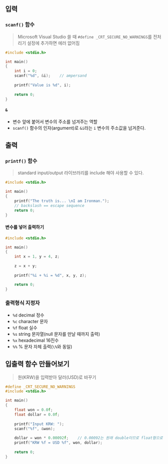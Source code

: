 ## 입력

### `scanf()` 함수

> Microsoft Visual Studio 쓸 때
> `#define _CRT_SECURE_NO_WARNINGS`를 전처리기 설정에 추가하면 에러 없어짐

```c
#include <stdio.h>

int main()
{
    int i = 0;
    scanf("%d", &i);	// ampersand
    
    printf("Value is %d", i);
    
    return 0;
}
```

#### `&`

- 변수 앞에 붙어서 변수의 주소를 넘겨주는 역할
- `scanf()` 함수의 인자(argument)로 `&i`라는 `i` 변수의 주소값을 넘겨준다.



## 출력

### `printf()` 함수

> standard input/output 라이브러리를 include 해야 사용할 수 있다.

```c
#include <stdio.h>

int main()
{
    printf("The truth is... \nI am Ironman.");
    // backslash == escape sequence
    return 0;
}
```

#### 변수를 넣어 출력하기

```c
#include <stdio.h>

int main()
{
    int x = 1, y = 4, z;
    
    z = x + y;
    
    printf("%i + %i = %d", x, y, z);

    return 0;
}
```

### 출력형식 지정자

- `%d` decimal 정수
- `%c` character 문자
- `%f` float 실수
- `%s` string 문자열(null 문자를 만날 때까지 출력)
- `%x` hexadecimal 16진수
- `%%` % 문자 자체 출력(`\%`와 동일)



## 입출력 함수 만들어보기

> 원(KRW)을 입력받아 달러(USD)로 바꾸기

```c
#define _CRT_SECURE_NO_WARNINGS
#include <stdio.h>

int main()
{
    float won = 0.0f;
    float dollar = 0.0f;
    
    printf("Input KRW: ");
    scanf("%f", &won);
    
    dollar = won * 0.00092f;	// 0.00092는 원래 double이므로 float형으로 변환
    printf("KRW %f = USD %f", won, dollar);
    
    return 0;
}
```

